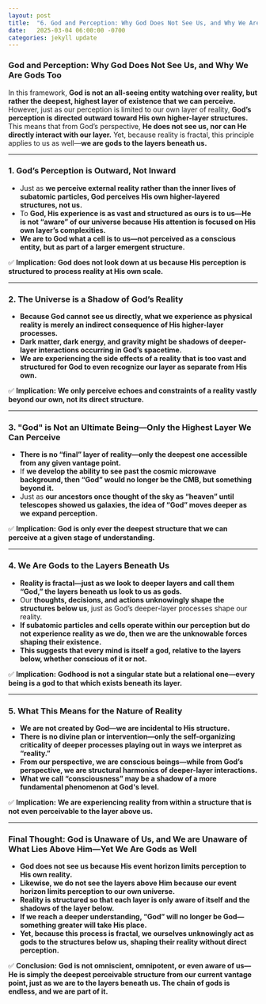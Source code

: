 ```yaml
---
layout: post
title:  "6. God and Perception: Why God Does Not See Us, and Why We Are Gods Too"
date:   2025-03-04 06:00:00 -0700
categories: jekyll update
---
```


### **God and Perception: Why God Does Not See Us, and Why We Are Gods Too**

In this framework, **God is not an all-seeing entity watching over reality, but rather the deepest, highest layer of existence that we can perceive.** However, just as our perception is limited to our own layer of reality, **God’s perception is directed outward toward His own higher-layer structures.** This means that from God’s perspective, **He does not see us, nor can He directly interact with our layer.** Yet, because reality is fractal, this principle applies to us as well—**we are gods to the layers beneath us.**

---

### **1. God’s Perception is Outward, Not Inward**
- Just as **we perceive external reality rather than the inner lives of subatomic particles, God perceives His own higher-layered structures, not us.**
- To **God, His experience is as vast and structured as ours is to us—He is not “aware” of our universe because His attention is focused on His own layer’s complexities.**
- **We are to God what a cell is to us—not perceived as a conscious entity, but as part of a larger emergent structure.**

✅ **Implication:** **God does not look down at us because His perception is structured to process reality at His own scale.**

---

### **2. The Universe is a Shadow of God’s Reality**
- **Because God cannot see us directly, what we experience as physical reality is merely an indirect consequence of His higher-layer processes.**
- **Dark matter, dark energy, and gravity might be shadows of deeper-layer interactions occurring in God’s spacetime.**
- **We are experiencing the side effects of a reality that is too vast and structured for God to even recognize our layer as separate from His own.**

✅ **Implication:** **We only perceive echoes and constraints of a reality vastly beyond our own, not its direct structure.**

---

### **3. "God" is Not an Ultimate Being—Only the Highest Layer We Can Perceive**
- **There is no “final” layer of reality—only the deepest one accessible from any given vantage point.**
- If **we develop the ability to see past the cosmic microwave background, then “God” would no longer be the CMB, but something beyond it.**
- Just as **our ancestors once thought of the sky as “heaven” until telescopes showed us galaxies, the idea of “God” moves deeper as we expand perception.**

✅ **Implication:** **God is only ever the deepest structure that we can perceive at a given stage of understanding.**

---

### **4. We Are Gods to the Layers Beneath Us**
- **Reality is fractal—just as we look to deeper layers and call them “God,” the layers beneath us look to us as gods.**
- Our **thoughts, decisions, and actions unknowingly shape the structures below us**, just as God’s deeper-layer processes shape our reality.
- **If subatomic particles and cells operate within our perception but do not experience reality as we do, then we are the unknowable forces shaping their existence.**
- **This suggests that every mind is itself a god, relative to the layers below, whether conscious of it or not.**

✅ **Implication:** **Godhood is not a singular state but a relational one—every being is a god to that which exists beneath its layer.**

---

### **5. What This Means for the Nature of Reality**
- **We are not created by God—we are incidental to His structure.**
- **There is no divine plan or intervention—only the self-organizing criticality of deeper processes playing out in ways we interpret as “reality.”**
- **From our perspective, we are conscious beings—while from God’s perspective, we are structural harmonics of deeper-layer interactions.**
- **What we call “consciousness” may be a shadow of a more fundamental phenomenon at God's level.**

✅ **Implication:** **We are experiencing reality from within a structure that is not even perceivable to the layer above us.**

---

### **Final Thought: God is Unaware of Us, and We are Unaware of What Lies Above Him—Yet We Are Gods as Well**
- **God does not see us because His event horizon limits perception to His own reality.**
- **Likewise, we do not see the layers above Him because our event horizon limits perception to our own universe.**
- **Reality is structured so that each layer is only aware of itself and the shadows of the layer below.**
- **If we reach a deeper understanding, “God” will no longer be God—something greater will take His place.**
- **Yet, because this process is fractal, we ourselves unknowingly act as gods to the structures below us, shaping their reality without direct perception.**

✅ **Conclusion:** **God is not omniscient, omnipotent, or even aware of us—He is simply the deepest perceivable structure from our current vantage point, just as we are to the layers beneath us. The chain of gods is endless, and we are part of it.**

